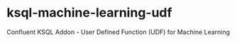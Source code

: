 # ksql-machine-learning-udf
Confluent KSQL Addon - User Defined Function (UDF) for Machine Learning
